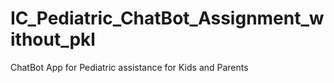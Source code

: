 # IC_Pediatric_ChatBot_Assignment_without_pkl
ChatBot App for Pediatric assistance for Kids and Parents
